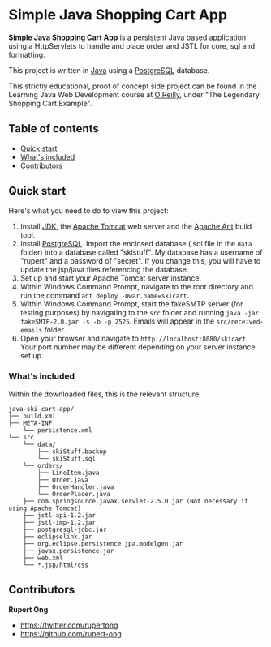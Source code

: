 # Simple Java Shopping Cart App

**Simple Java Shopping Cart App** is a persistent Java based application using a HttpServlets to handle and place order and JSTL for core, sql and formatting.

This project is written in [Java](https://www.oracle.com/java/) using a [PostgreSQL](https://www.postgresql.org/) database.

This strictly educational, proof of concept side project can be found in the Learning Java Web Development course at [O'Reilly](http://shop.oreilly.com/product/0636920048831.do), under "The Legendary Shopping Cart Example".

## Table of contents

* [Quick start](#quick-start)
* [What's included](#whats-included)
* [Contributors](#contributors)


## Quick start

Here's what you need to do to view this project:

1. Install [JDK](http://www.oracle.com/technetwork/java/javase/downloads/index.html), the [Apache Tomcat](http://tomcat.apache.org/download-70.cgi) web server and the [Apache Ant](http://ant.apache.org/bindownload.cgi) build tool.
2. Install [PostgreSQL](https://www.postgresql.org/download/). Import the enclosed database (.sql file in the `data` folder) into a database called "skistuff". My database has a username of "rupert" and a password of "secret". If you change this, you will have to update the jsp/java files referencing the database.
3. Set up and start your Apache Tomcat server instance.
4. Within Windows Command Prompt, navigate to the root directory and run the command `ant deploy -Dwar.name=skicart`.
5. Within Windows Command Prompt, start the fakeSMTP server (for testing purposes) by navigating to the `src` folder and running `java -jar fakeSMTP-2.0.jar -s -b -p 2525`. Emails will appear in the `src/received-emails` folder.
6. Open your browser and navigate to `http://localhost:8080/skicart`. Your port number may be different depending on your server instance set up.


### What's included

Within the downloaded files, this is the relevant structure:

```
java-ski-cart-app/
├── build.xml
├── META-INF
    └── persistence.xml
└── src
    └── data/
        ├── skiStuff.backup
        └── skiStuff.sql
    └── orders/
        ├── LineItem.java
        ├── Order.java
        ├── OrderHandler.java
        └── OrderPlacer.java
    ├── com.springsource.javax.servlet-2.5.0.jar (Not necessary if using Apache Tomcat)
    ├── jstl-api-1.2.jar
    ├── jstl-imp-1.2.jar
    ├── postgresql-jdbc.jar
    ├── eclipselink.jar
    ├── org.eclipse.persistence.jpa.modelgen.jar
    ├── javax.persistence.jar
    ├── web.xml
    └── *.jsp/html/css
```

## Contributors

**Rupert Ong**

* <https://twitter.com/rupertong>
* <https://github.com/rupert-ong>